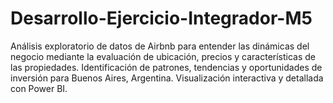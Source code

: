 # Desarrollo-Ejercicio-Integrador-M5
Análisis exploratorio de datos de Airbnb para entender las dinámicas del negocio mediante la evaluación de ubicación, precios y características de las propiedades. Identificación de patrones, tendencias y oportunidades de inversión para Buenos Aires, Argentina. Visualización interactiva y detallada con Power BI. 
